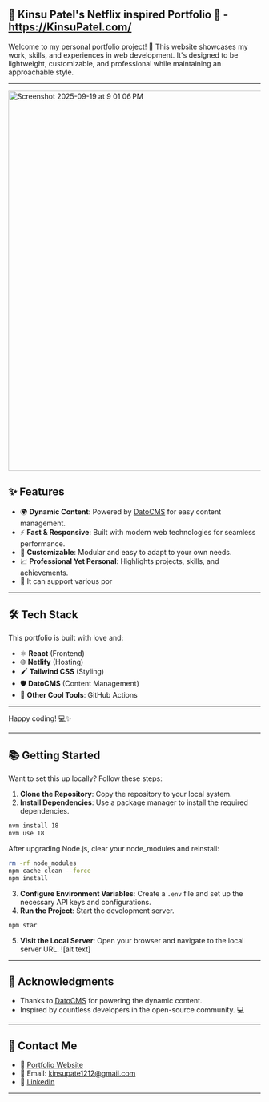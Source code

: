 ## 🌟 Kinsu Patel's Netflix inspired Portfolio 🌟 - https://KinsuPatel.com/

Welcome to my personal portfolio project! 🚀 This website showcases my work, skills, and experiences in web development. It's designed to be lightweight, customizable, and professional while maintaining an approachable style.

---
<img width="1477" height="759" alt="Screenshot 2025-09-19 at 9 01 06 PM" src="https://github.com/user-attachments/assets/3ae54ce9-3bb4-46db-af0a-c7d2b43e6552" />

## ✨ Features

- 🌍 **Dynamic Content**: Powered by [DatoCMS](https://www.datocms.com) for easy content management.
- ⚡ **Fast & Responsive**: Built with modern web technologies for seamless performance.
- 🎨 **Customizable**: Modular and easy to adapt to your own needs.
- 📈 **Professional Yet Personal**: Highlights projects, skills, and achievements.
- 🎨 It can support various por

---

## 🛠️ Tech Stack

This portfolio is built with love and:

- ⚛️ **React** (Frontend)
- 🌐 **Netlify** (Hosting)
- 🖌️ **Tailwind CSS** (Styling)
- 🛡️ **DatoCMS** (Content Management)
- 🧩 **Other Cool Tools**: GitHub Actions

---

Happy coding! 💻✨

---

## 📚 Getting Started

Want to set this up locally? Follow these steps:

1. **Clone the Repository**: Copy the repository to your local system.
2. **Install Dependencies**: Use a package manager to install the required dependencies.

```bash
nvm install 18
nvm use 18
```

After upgrading Node.js, clear your node_modules and reinstall:

```bash
rm -rf node_modules
npm cache clean --force
npm install
```

3. **Configure Environment Variables**: Create a `.env` file and set up the necessary API keys and configurations.
4. **Run the Project**: Start the development server.

```bash
npm star
```

5. **Visit the Local Server**: Open your browser and navigate to the local server URL.
   ![alt text]

---

## 🌟 Acknowledgments

- Thanks to [DatoCMS](https://www.datocms.com) for powering the dynamic content.
- Inspired by countless developers in the open-source community. 💻

---

## 📧 Contact Me

- 💼 [Portfolio Website](https://KinsuPatel.com)
- 📧 Email: [kinsupate1212@gmail.com](mailto:kinsupatel1212@gmail.com)
- 🔗 [LinkedIn](https://www.linkedin.com/in/kinsu-patel-371070217/)

---



